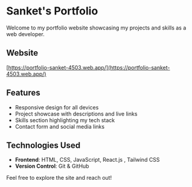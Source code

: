 # Sanket's Portfolio

Welcome to my portfolio website showcasing my projects and skills as a web developer.

## Website
[https://portfolio-sanket-4503.web.app/](https://portfolio-sanket-4503.web.app/)

## Features
- Responsive design for all devices
- Project showcase with descriptions and live links
- Skills section highlighting my tech stack
- Contact form and social media links

## Technologies Used
- **Frontend**: HTML, CSS, JavaScript, React.js , Tailwind CSS
- **Version Control**: Git & GitHub


Feel free to explore the site and reach out!
